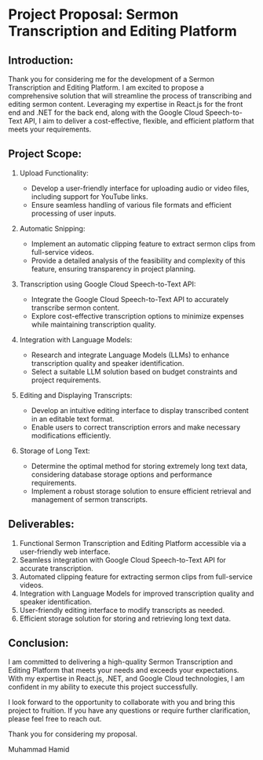 # Project Proposal: Sermon Transcription and Editing Platform

## Introduction:
Thank you for considering me for the development of a Sermon Transcription and Editing Platform. I am excited to propose a comprehensive solution that will streamline the process of transcribing and editing sermon content. Leveraging my expertise in React.js for the front end and .NET for the back end, along with the Google Cloud Speech-to-Text API, I aim to deliver a cost-effective, flexible, and efficient platform that meets your requirements.

## Project Scope:
1. Upload Functionality:
   - Develop a user-friendly interface for uploading audio or video files, including support for YouTube links.
   - Ensure seamless handling of various file formats and efficient processing of user inputs.

2. Automatic Snipping:
   - Implement an automatic clipping feature to extract sermon clips from full-service videos.
   - Provide a detailed analysis of the feasibility and complexity of this feature, ensuring transparency in project planning.

3. Transcription using Google Cloud Speech-to-Text API:
   - Integrate the Google Cloud Speech-to-Text API to accurately transcribe sermon content.
   - Explore cost-effective transcription options to minimize expenses while maintaining transcription quality.

4. Integration with Language Models:
   - Research and integrate Language Models (LLMs) to enhance transcription quality and speaker identification.
   - Select a suitable LLM solution based on budget constraints and project requirements.

5. Editing and Displaying Transcripts:
   - Develop an intuitive editing interface to display transcribed content in an editable text format.
   - Enable users to correct transcription errors and make necessary modifications efficiently.

6. Storage of Long Text:
   - Determine the optimal method for storing extremely long text data, considering database storage options and performance requirements.
   - Implement a robust storage solution to ensure efficient retrieval and management of sermon transcripts.

## Deliverables:
1. Functional Sermon Transcription and Editing Platform accessible via a user-friendly web interface.
2. Seamless integration with Google Cloud Speech-to-Text API for accurate transcription.
3. Automated clipping feature for extracting sermon clips from full-service videos.
4. Integration with Language Models for improved transcription quality and speaker identification.
5. User-friendly editing interface to modify transcripts as needed.
6. Efficient storage solution for storing and retrieving long text data.

## Conclusion:
I am committed to delivering a high-quality Sermon Transcription and Editing Platform that meets your needs and exceeds your expectations. With my expertise in React.js, .NET, and Google Cloud technologies, I am confident in my ability to execute this project successfully.

I look forward to the opportunity to collaborate with you and bring this project to fruition. If you have any questions or require further clarification, please feel free to reach out.

Thank you for considering my proposal.

Muhammad Hamid
